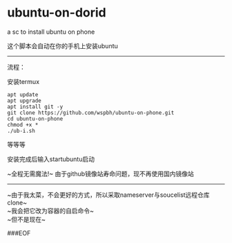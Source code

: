 # ubuntu-on-dorid
a sc to install ubuntu on phone

这个脚本会自动在你的手机上安装ubuntu

___

流程：

安装termux
```
apt update
apt upgrade
apt install git -y
git clone https://github.com/wspbh/ubuntu-on-phone.git
cd ubuntu-on-phone
chmod +x *
./ub-i.sh
```
等等等


安装完成后输入startubuntu启动


~全程无需魔法!~
由于github镜像站寿命问题，现不再使用国内镜像站

___

~由于我太菜，不会更好的方式，所以采取nameserver与soucelist远程仓库clone~  
~我会把它改为容器的自启命令~  
~但不是现在~  

###EOF
